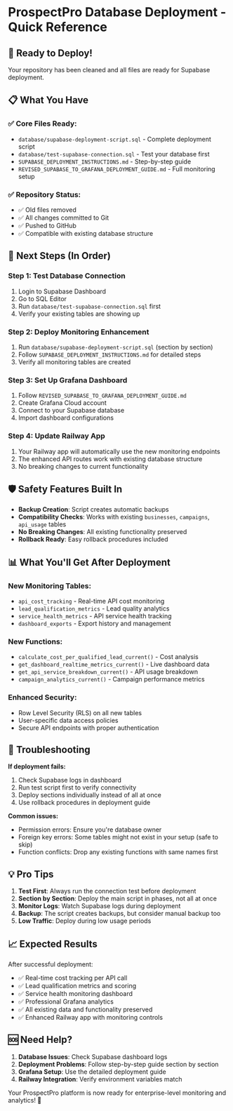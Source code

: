 # ProspectPro Database Deployment - Quick Reference

## 🚀 Ready to Deploy!

Your repository has been cleaned and all files are ready for Supabase deployment.

## 📋 What You Have

### ✅ Core Files Ready:
- `database/supabase-deployment-script.sql` - Complete deployment script
- `database/test-supabase-connection.sql` - Test your database first
- `SUPABASE_DEPLOYMENT_INSTRUCTIONS.md` - Step-by-step guide
- `REVISED_SUPABASE_TO_GRAFANA_DEPLOYMENT_GUIDE.md` - Full monitoring setup

### ✅ Repository Status:
- ✅ Old files removed
- ✅ All changes committed to Git
- ✅ Pushed to GitHub
- ✅ Compatible with existing database structure

## 🎯 Next Steps (In Order)

### Step 1: Test Database Connection
1. Login to Supabase Dashboard
2. Go to SQL Editor
3. Run `database/test-supabase-connection.sql` first
4. Verify your existing tables are showing up

### Step 2: Deploy Monitoring Enhancement  
1. Run `database/supabase-deployment-script.sql` (section by section)
2. Follow `SUPABASE_DEPLOYMENT_INSTRUCTIONS.md` for detailed steps
3. Verify all monitoring tables are created

### Step 3: Set Up Grafana Dashboard
1. Follow `REVISED_SUPABASE_TO_GRAFANA_DEPLOYMENT_GUIDE.md`
2. Create Grafana Cloud account
3. Connect to your Supabase database
4. Import dashboard configurations

### Step 4: Update Railway App
1. Your Railway app will automatically use the new monitoring endpoints
2. The enhanced API routes work with existing database structure
3. No breaking changes to current functionality

## 🛡️ Safety Features Built In

- **Backup Creation**: Script creates automatic backups
- **Compatibility Checks**: Works with existing `businesses`, `campaigns`, `api_usage` tables
- **No Breaking Changes**: All existing functionality preserved
- **Rollback Ready**: Easy rollback procedures included

## 📊 What You'll Get After Deployment

### New Monitoring Tables:
- `api_cost_tracking` - Real-time API cost monitoring
- `lead_qualification_metrics` - Lead quality analytics
- `service_health_metrics` - API service health tracking  
- `dashboard_exports` - Export history and management

### New Functions:
- `calculate_cost_per_qualified_lead_current()` - Cost analysis
- `get_dashboard_realtime_metrics_current()` - Live dashboard data
- `get_api_service_breakdown_current()` - API usage breakdown
- `campaign_analytics_current()` - Campaign performance metrics

### Enhanced Security:
- Row Level Security (RLS) on all new tables
- User-specific data access policies
- Secure API endpoints with proper authentication

## 🔧 Troubleshooting

**If deployment fails:**
1. Check Supabase logs in dashboard
2. Run test script first to verify connectivity
3. Deploy sections individually instead of all at once
4. Use rollback procedures in deployment guide

**Common issues:**
- Permission errors: Ensure you're database owner
- Foreign key errors: Some tables might not exist in your setup (safe to skip)
- Function conflicts: Drop any existing functions with same names first

## 💡 Pro Tips

1. **Test First**: Always run the connection test before deployment
2. **Section by Section**: Deploy the main script in phases, not all at once
3. **Monitor Logs**: Watch Supabase logs during deployment
4. **Backup**: The script creates backups, but consider manual backup too
5. **Low Traffic**: Deploy during low usage periods

## 📈 Expected Results

After successful deployment:
- ✅ Real-time cost tracking per API call
- ✅ Lead qualification metrics and scoring
- ✅ Service health monitoring dashboard
- ✅ Professional Grafana analytics
- ✅ All existing data and functionality preserved
- ✅ Enhanced Railway app with monitoring controls

## 🆘 Need Help?

1. **Database Issues**: Check Supabase dashboard logs
2. **Deployment Problems**: Follow step-by-step guide section by section
3. **Grafana Setup**: Use the detailed deployment guide
4. **Railway Integration**: Verify environment variables match

Your ProspectPro platform is now ready for enterprise-level monitoring and analytics! 🎉